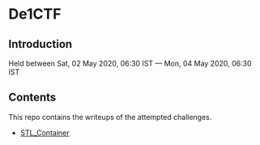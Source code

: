 # De1CTF

## Introduction

Held between Sat, 02 May 2020, 06:30 IST — Mon, 04 May 2020, 06:30 IST 

## Contents 

This repo contains the writeups of the attempted challenges.

- [STL_Container](../stl_container/intro/)
